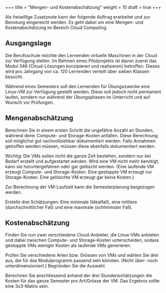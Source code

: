 +++
title = "Mengen- und Kostenabschätzung"
weight = 10
draft = true
+++

Als freiwillige Zusatznote kann der folgende Auftrag erarbeitet und zur Benotung eingereicht werden. Es geht dabei um eine Mengen- und Kostenabschätzung im Bereich Cloud Computing.

## Ausgangslage

Die Berufsschule möchte den Lernenden virtuelle Maschinen in der Cloud zur Verfügung stellen. Im Rahmen eines Pilotprojekts ist davon zuerst das Modul 346 (Cloud-Lösungen konzipieren und realisieren) betroffen. Dieses wird pro Jahrgang von ca. 120 Lernenden verteilt über sieben Klassen besucht.

Während eines Semesters soll den Lernenden für Übungszwecke eine Linux-VM zur Verfügung gestellt werden. Diese soll jedoch nicht permanent laufen, sondern nur während der Übungsphasen im Unterricht und auf Wunsch vor Prüfungen.

## Mengenabschätzung

Berechnen Sie in einem ersten Schritt die ungefähre Anzahl an Stunden, während derer Compute- und Storage-Kosten anfallen. Diese Berechnung soll möglichst gut nachvollziehbar dokumentiert werden. Falls Annahmen getroffen werden müssen, müssen diese ebenfalls dokumentiert werden.

Wichtig: Die VMs sollen nicht die ganze Zeit bestehen, sondern nur bei Bedarf erstellt und aufgestartet werden. Wird eine VM nicht mehr benötigt, kann sie heruntergefahren oder gar gelöscht werden. (Eine laufende VM erzeugt Compute- und Storage-Kosten. Eine gestoppte VM erzeugt nur Storage-Kosten. Eine gelöschte VM erzeugt gar keine Kosten.)

Zur Berechnung der VM-Laufzeit kann die Semesterplanung beigezogen werden.

Erstelle drei Schätzungen: Eine minimale (Idealfall), eine mittlere (durchschnittlicher Fall) und eine maximale (schlimmster Fall).

## Kostenabschätzung

Finden Sie nun zwei verschiedene Cloud-Anbieter, die Linux-VMs anbieten und dabei zwischen Compute- und Storage-Kosten unterscheiden, sodass gestoppte VMs weniger Kosten als laufende VMs generieren.

Prüfen Sie verschiedene Arten bzw. Grössen von VMs und wählen Sie drei aus, die für das Modulprogramm passend sein könnten. (Nicht über- noch unterdimensioniert.) Begründen Sie die Auswahl.

Berechnen Sie anschliessend anhand der drei Stundenschätzungen die Kosten für das ganze Semester pro Art/Grösse der VM. Das Ergebnis sollte eine 3x3-Matrix sein.